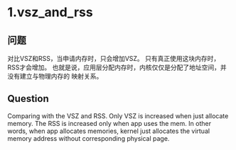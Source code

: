 # 1.vsz_and_rss

## 问题

对比VSZ和RSS，当申请内存时，只会增加VSZ。 
只有真正使用这块内存时，RSS才会增加。 
也就是说，应用层分配内存时，内核仅仅是分配了地址空间，并没有建立与物理内存的
映射关系。

## Question

Comparing with the VSZ and RSS.
Only VSZ is increased when just allocate memory.
The RSS is increased only when app uses the mem.
In other words, when app allocates memories, kernel just allocates the virtual
memory address without corresponding physical page.



